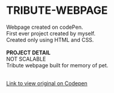 # TRIBUTE-WEBPAGE

Webpage created on codePen.<br>
First ever project created by myself.<br>
Created only using HTML and CSS.<br><br>
<strong>PROJECT DETAIL</strong><br>
NOT SCALABLE<br>
Tribute webpage built for memory of pet.<br><br>

<a href="https://codepen.io/mekglitch/full/KKMMqRv">Link to view original on Codepen</a>
